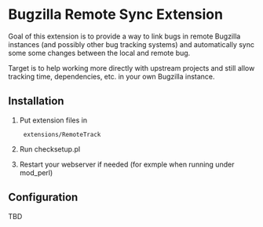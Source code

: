 Bugzilla Remote Sync Extension
==============================

Goal of this extension is to provide a way to link bugs in remote Bugzilla
instances (and possibly other bug tracking systems) and automatically sync some
some changes between the local and remote bug.

Target is to help working more directly with upstream projects and still allow
tracking time, dependencies, etc. in your own Bugzilla instance.


Installation
------------

1. Put extension files in

        extensions/RemoteTrack

2. Run checksetup.pl

3. Restart your webserver if needed (for exmple when running under mod_perl)


Configuration
-------------

TBD
